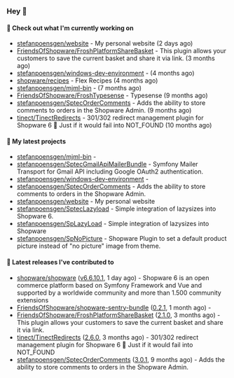 ### Hey 👋

#### 👷 Check out what I'm currently working on

- [stefanpoensgen/website](https://github.com/stefanpoensgen/website) - My personal website (2 days ago)
- [FriendsOfShopware/FroshPlatformShareBasket](https://github.com/FriendsOfShopware/FroshPlatformShareBasket) - This plugin allows your customers to save the current basket and share it via link. (3 months ago)
- [stefanpoensgen/windows-dev-environment](https://github.com/stefanpoensgen/windows-dev-environment) -  (4 months ago)
- [shopware/recipes](https://github.com/shopware/recipes) - Flex Recipes (4 months ago)
- [stefanpoensgen/mjml-bin](https://github.com/stefanpoensgen/mjml-bin) -  (7 months ago)
- [FriendsOfShopware/FroshTypesense](https://github.com/FriendsOfShopware/FroshTypesense) - Typesense (9 months ago)
- [stefanpoensgen/SptecOrderComments](https://github.com/stefanpoensgen/SptecOrderComments) - Adds the ability to store comments to orders in the Shopware Admin. (9 months ago)
- [tinect/TinectRedirects](https://github.com/tinect/TinectRedirects) - 301/302 redirect management plugin for Shopware 6 💙 Just if it would fail into NOT_FOUND (10 months ago)

#### 🌱 My latest projects

- [stefanpoensgen/mjml-bin](https://github.com/stefanpoensgen/mjml-bin) - 
- [stefanpoensgen/SptecGmailApiMailerBundle](https://github.com/stefanpoensgen/SptecGmailApiMailerBundle) - Symfony Mailer Transport for Gmail API including Google OAuth2 authentication.
- [stefanpoensgen/windows-dev-environment](https://github.com/stefanpoensgen/windows-dev-environment) - 
- [stefanpoensgen/SptecOrderComments](https://github.com/stefanpoensgen/SptecOrderComments) - Adds the ability to store comments to orders in the Shopware Admin.
- [stefanpoensgen/website](https://github.com/stefanpoensgen/website) - My personal website
- [stefanpoensgen/SptecLazyload](https://github.com/stefanpoensgen/SptecLazyload) - Simple integration of lazysizes into Shopware 6.
- [stefanpoensgen/SpLazyLoad](https://github.com/stefanpoensgen/SpLazyLoad) - Simple integration of lazysizes into Shopware
- [stefanpoensgen/SpNoPicture](https://github.com/stefanpoensgen/SpNoPicture) - Shopware Plugin to set a default product picture instead of &#34;no picture&#34; image from theme.

#### 🔭 Latest releases I've contributed to

- [shopware/shopware](https://github.com/shopware/shopware) ([v6.6.10.1](https://github.com/shopware/shopware/releases/tag/v6.6.10.1), 1 day ago) - Shopware 6 is an open commerce platform based on Symfony Framework and Vue and supported by a worldwide community and more than 1.500 community extensions
- [FriendsOfShopware/shopware-sentry-bundle](https://github.com/FriendsOfShopware/shopware-sentry-bundle) ([0.2.1](https://github.com/FriendsOfShopware/shopware-sentry-bundle/releases/tag/0.2.1), 1 month ago) - 
- [FriendsOfShopware/FroshPlatformShareBasket](https://github.com/FriendsOfShopware/FroshPlatformShareBasket) ([2.1.0](https://github.com/FriendsOfShopware/FroshPlatformShareBasket/releases/tag/2.1.0), 3 months ago) - This plugin allows your customers to save the current basket and share it via link.
- [tinect/TinectRedirects](https://github.com/tinect/TinectRedirects) ([2.6.0](https://github.com/tinect/TinectRedirects/releases/tag/2.6.0), 3 months ago) - 301/302 redirect management plugin for Shopware 6 💙 Just if it would fail into NOT_FOUND
- [stefanpoensgen/SptecOrderComments](https://github.com/stefanpoensgen/SptecOrderComments) ([3.0.1](https://github.com/stefanpoensgen/SptecOrderComments/releases/tag/3.0.1), 9 months ago) - Adds the ability to store comments to orders in the Shopware Admin.
